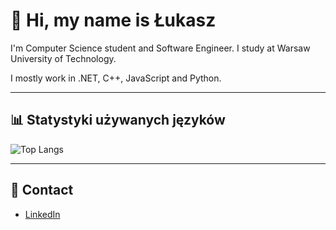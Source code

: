 # 👋 Hi, my name is Łukasz 

I'm Computer Science student and Software Engineer. I study at Warsaw University of Technology.

I mostly work in .NET, C++, JavaScript and Python.

---

## 📊 Statystyki używanych języków
![Top Langs](https://github-readme-stats.vercel.app/api/top-langs/?username=lukaszszvmczvk&layout=compact&theme=radical)

---

## 🔗 Contact
- [LinkedIn]([https://www.linkedin.com/in/twoj-linkedin/](https://www.linkedin.com/in/%C5%82ukasz-szymczyk-50a89a25b/))  
